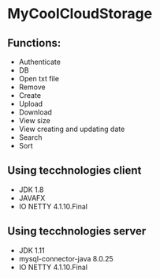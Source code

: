 <h1>MyCoolCloudStorage</h1>

<h2>Functions:</h2>
<ul>
<li>Authenticate</li>
<li>DB</li>
<li>Open txt file</li>
<li>Remove</li>
<li>Create</li>
<li>Upload</li>
<li>Download</li>
<li>View size</li>
<li>View creating and updating date</li>
<li>Search</li>
<li>Sort</li>
</ul>

<h2>Using tecchnologies client</h2>
<ul>
<li>JDK 1.8</li>
<li>JAVAFX </li>
<li>IO NETTY 4.1.10.Final</li>
</ul>

<h2>Using tecchnologies server</h2>
<ul>
<li>JDK 1.11</li>
<li>mysql-connector-java 8.0.25</li>
<li>IO NETTY 4.1.10.Final</li>
</ul>
